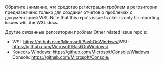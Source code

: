 <span data-ttu-id="ab0d7-101">Обратите внимание, что средство регистрации проблем в репозитории предназначено только для создания отчетов о проблемах с документацией WSL.</span><span class="sxs-lookup"><span data-stu-id="ab0d7-101">Note that this repo's issue tracker is only for reporting issues with the WSL docs.</span></span>

<span data-ttu-id="ab0d7-102">Другие связанные репозитории проблем:</span><span class="sxs-lookup"><span data-stu-id="ab0d7-102">Other related issue repo's:</span></span>

* <span data-ttu-id="ab0d7-103">WSL https://github.com/Microsoft/BashOnWindows/</span><span class="sxs-lookup"><span data-stu-id="ab0d7-103">WSL: https://github.com/Microsoft/BashOnWindows/</span></span>
* <span data-ttu-id="ab0d7-104">Консоль Windows: https://github.com/Microsoft/Console/</span><span class="sxs-lookup"><span data-stu-id="ab0d7-104">Windows Console: https://github.com/Microsoft/Console/</span></span>
